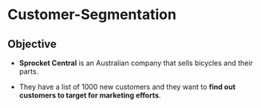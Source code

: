 # Customer-Segmentation

## Objective

- **Sprocket Central** is an Australian company that sells bicycles and their parts. 

- They have a list of 1000 new customers and they want to **find out customers to target for marketing efforts**. 

